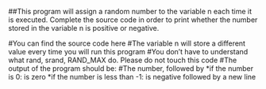 ##This program will assign a random number to the variable n each time it is executed. Complete the source code in order to print whether the number stored in the variable n is positive or negative.

#You can find the source code here
#The variable n will store a different value every time you will run this program
#You don’t have to understand what rand, srand, RAND_MAX do. Please do not touch this code
#The output of the program should be:
#The number, followed by
*if the number is 0: is zero
*if the number is less than -1: is negative
followed by a new line
